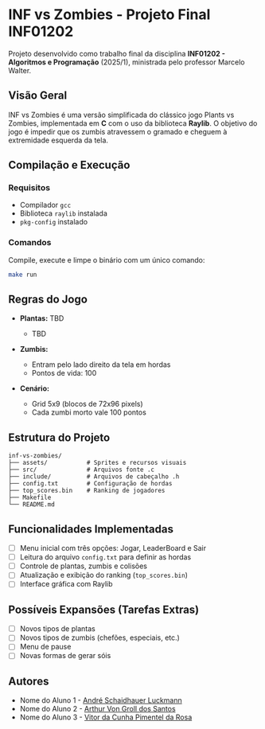 # INF vs Zombies - Projeto Final INF01202

Projeto desenvolvido como trabalho final da disciplina **INF01202 - Algoritmos e Programação** (2025/1), ministrada pelo professor Marcelo Walter.

## Visão Geral

INF vs Zombies é uma versão simplificada do clássico jogo Plants vs Zombies, implementada em **C** com o uso da biblioteca **Raylib**. O objetivo do jogo é impedir que os zumbis atravessem o gramado e cheguem à extremidade esquerda da tela.

## Compilação e Execução

### Requisitos

* Compilador `gcc`
* Biblioteca `raylib` instalada
* `pkg-config` instalado

### Comandos

Compile, execute e limpe o binário com um único comando:

```bash
make run
```

## Regras do Jogo

* **Plantas:** TBD

  * TBD
* **Zumbis:**

  * Entram pelo lado direito da tela em hordas
  * Pontos de vida: 100
* **Cenário:**

  * Grid 5x9 (blocos de 72x96 pixels)
  * Cada zumbi morto vale 100 pontos

## Estrutura do Projeto

```
inf-vs-zombies/
├── assets/           # Sprites e recursos visuais
├── src/              # Arquivos fonte .c
├── include/          # Arquivos de cabeçalho .h
├── config.txt        # Configuração de hordas
├── top_scores.bin    # Ranking de jogadores
├── Makefile
└── README.md
```

## Funcionalidades Implementadas

* [ ] Menu inicial com três opções: Jogar, LeaderBoard e Sair
* [ ] Leitura do arquivo `config.txt` para definir as hordas
* [ ] Controle de plantas, zumbis e colisões
* [ ] Atualização e exibição do ranking (`top_scores.bin`)
* [ ] Interface gráfica com Raylib

## Possíveis Expansões (Tarefas Extras)

* [ ] Novos tipos de plantas
* [ ] Novos tipos de zumbis (chefões, especiais, etc.)
* [ ] Menu de pause
* [ ] Novas formas de gerar sóis

## Autores

* Nome do Aluno 1 - [André Schaidhauer Luckmann](mailto:601117@inf.ufrgs.br)
* Nome do Aluno 2 - [Arthur Von Groll dos Santos](mailto:602432@inf.ufrgs.br)
* Nome do Aluno 3 - [Vitor da Cunha Pimentel da Rosa](mailto:598732@inf.ufrgs.br)
